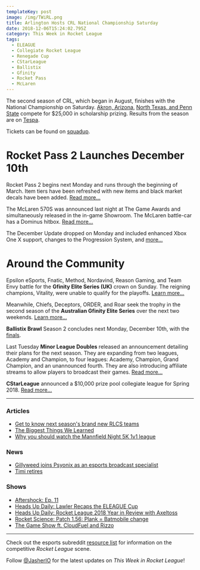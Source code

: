 ```yaml
---
templateKey: post
image: /img/TWiRL.png
title: Arlington Hosts CRL National Championship Saturday
date: 2018-12-06T15:24:02.795Z
category: This Week in Rocket League
tags:
  - ELEAGUE
  - Collegiate Rocket League
  - Renegade Cup
  - CStarLeague
  - Ballistix
  - Gfinity
  - Rocket Pass
  - McLaren
---
```

The second season of CRL, which began in August, finishes with the National Championship on Saturday. [Akron, Arizona](https://www.rocketleagueesports.com/news/crl-top-four-preview-university-of-akron-and-university-of-arizona/), [North Texas, and Penn State](https://www.rocketleagueesports.com/news/crl-top-four-preview-university-of-north-texas-and-pennsylvania-state-university/) compete for $25,000 in scholarship prizing. Results from the season are on [Tespa](https://compete.tespa.org/tournament/120).

Tickets can be found on [squadup](https://crl18tickets.squadup.com).

# Rocket Pass 2 Launches December 10th

Rocket Pass 2 begins next Monday and runs through the beginning of March. Item tiers have been refreshed with new items and black market decals have been added. [Read more...](https://www.rocketleague.com/game-info/rocketpass/rocket-pass-2/)

The McLaren 570S was announced last night at The Game Awards and simultaneously released in the in-game Showroom. The McLaren battle-car has a Dominus hitbox. [Read more...](https://www.rocketleague.com/news/mclaren-570s-car-pack-available-now/)

The December Update dropped on Monday and included enhanced Xbox One X support, changes to the Progression System, and [more...](https://www.rocketleague.com/news/patch-notes-v1-56-december-update/)

# Around the Community

Epsilon eSports, Fnatic, Method, Nordavind, Reason Gaming, and Team Envy battle for the **Gfinity Elite Series (UK)** crown on Sunday. The reigning champions, Vitality, were unable to qualify for the playoffs.  [Learn more...](https://liquipedia.net/rocketleague/Gfinity/UK/Elite_Series/Season_4)

Meanwhile, Chiefs, Deceptors, ORDER, and Roar seek the trophy in the second season of the **Australian Gfinity Elite Series** over the next two weekends. [Learn more...](https://liquipedia.net/rocketleague/Gfinity/Australia/Elite_Series/Season_2)

**Ballistix Brawl** Season 2 concludes next Monday, December 10th, with the [finals](https://liquipedia.net/rocketleague/Ballistix/Brawl/Season_2).

Last Tuesday **Minor League Doubles** released an announcement detailing their plans for the next season. They are expanding from two leagues, Academy and Champion, to four leagues: Academy, Champion, Grand Champion, and an unannounced fourth. They are also introducing affiliate streams to allow players to broadcast their games. [Read more...](https://www.mldoubles.com/single-post/2018/12/04/MLD-Update)

**CStarLeague** announced a $10,000 prize pool collegiate league for Spring 2018. [Read more...](https://cstarleague.com/rl/news_articles/964)

---

### Articles

* [Get to know next season's brand new RLCS teams](https://www.redbull.com/int-en/rlcs-new-season-7-teams)
* [The Biggest Things We Learned](https://www.eleague.com/rocketleague-2018/news/the-biggest-things-we-learned?sf203767810=1)
* [Why you should watch the Mannfield Night 5K 1v1 league](https://www.dailyesports.gg/mannfield-night-5k-rocket-league/)

### News

* [Gillyweed joins Psyonix as an esports broadcast specialist](https://twitter.com/GillyweedTV/status/1070532465503088640)
* [Timi retires](https://twitter.com/timifalodun/status/1070157331491483648)

### Shows

* [Aftershock: Ep. 11](https://www.youtube.com/watch?v=7gOLscHULaM)
* [Heads Up Daily: Lawler Recaps the ELEAGUE Cup](https://www.youtube.com/watch?v=LxCV6pZmdpc)
* [Heads Up Daily: Rocket League 2018 Year in Review with Axeltoss](https://www.youtube.com/watch?v=B26hU13EjsE)
* [Rocket Science: Patch 1.56: Plank = Batmobile change](https://www.youtube.com/watch?v=cDYFM8KDnA4)
* [The Game Show ft. CloudFuel and Rizzo](https://www.sportsnet.ca/650/the-game-show/nov-30-our-first-show/)

---

Check out the esports subreddit [resource list](https://www.reddit.com/r/RocketLeagueEsports/wiki/links) for information on the competitive *Rocket League* scene.

Follow [@JasherIO](https://twitter.com/JasherIO) for the latest updates on *This Week in Rocket League*!
